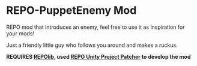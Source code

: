 # REPO-PuppetEnemy Mod
 REPO mod that introduces an enemy, feel free to use it as inspiration for your mods!

 Just a friendly little guy who follows you around and makes a ruckus.

**REQUIRES [REPOlib](https://github.com/ZehsTeam/REPOLib), used [REPO Unity Project Patcher](https://github.com/Kesomannen/unity-repo-project-patcher) to develop the mod**
